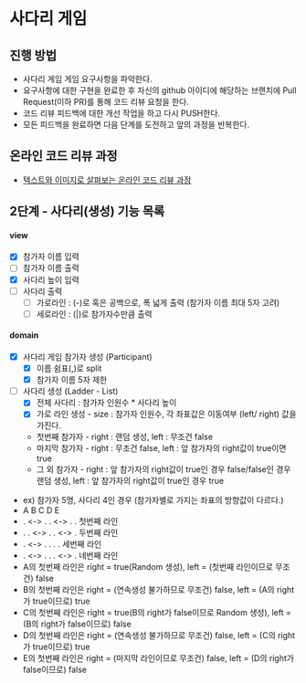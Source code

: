 # 사다리 게임
## 진행 방법
* 사다리 게임 게임 요구사항을 파악한다.
* 요구사항에 대한 구현을 완료한 후 자신의 github 아이디에 해당하는 브랜치에 Pull Request(이하 PR)를 통해 코드 리뷰 요청을 한다.
* 코드 리뷰 피드백에 대한 개선 작업을 하고 다시 PUSH한다.
* 모든 피드백을 완료하면 다음 단계를 도전하고 앞의 과정을 반복한다.

## 온라인 코드 리뷰 과정
* [텍스트와 이미지로 살펴보는 온라인 코드 리뷰 과정](https://github.com/nextstep-step/nextstep-docs/tree/master/codereview)

## 2단계 - 사다리(생성) 기능 목록
#### view
* [X] 참가자 이름 입력 
* [ ] 참가자 이름 출력
* [X] 사다리 높이 입력
* [ ] 사다리 출력 
    * [ ] 가로라인 : (-)로 혹은 공백으로, 폭 넓게 출력 (참가자 이름 최대 5자 고려)
    * [ ] 세로라인 : (|)로 참가자수만큼 출력

#### domain
* [X] 사다리 게임 참가자 생성 (Participant)
    * [X] 이름 쉼표(,)로 split
    * [X] 참가자 이름 5자 제한 
* [ ] 사다리 생성 (Ladder - List<Line>)
    * [X] 전체 사다리 : 참가자 인원수 * 사다리 높이  
    * [X] 가로 라인 생성 - size : 참가자 인원수, 각 좌표값은 이동여부 (left/ right) 값을 가진다. 
    * 첫번째 참가자 - right : 랜덤 생성, left : 무조건 false
    * 마지막 참가자 - right : 무조건 false, left : 앞 참가자의 right값이 true이면 true
    * 그 외 참가자 - right : 앞 참가자의 right값이 true인 경우 false/false인 경우 랜덤 생성, left : 앞 참가자의 right값이 true인 경우 true
    
* ex) 참가자 5명, 사다리 4인 경우 (참가자별로 가지는 좌표의 방향값이 다르다.)
* A     B     C     D     E
* . <-> .     . <-> .     .   첫번째 라인 
* .     . <-> .     . <-> .   두번째 라인
* . <-> .     .     .     .   세번째 라인
* . <-> .     .     . <-> .   네번째 라인
* A의 첫번째 라인은 right = true(Random 생성), left = (첫번째 라인이므로 무조건) false
* B의 첫번째 라인은 right = (연속생성 불가하므로 무조건) false, left = (A의 right가 true이므로) true 
* C의 첫번째 라인은 right = true(B의 right가 false이므로 Random 생성), left = (B의 right가 false이므로) false 
* D의 첫번째 라인은 right = (연속생성 불가하므로 무조건) false, left = (C의 right가 true이므로) true
* E의 첫번째 라인은 right = (마지막 라인이므로 무조건) false, left = (D의 right가 false이므로) false 